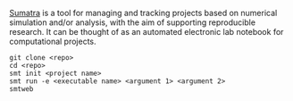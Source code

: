 [Sumatra](https://github.com/open-research/sumatra) is a tool for managing and tracking projects based on numerical simulation and/or analysis, with the aim of supporting reproducible research. It can be thought of as an automated electronic lab notebook for computational projects.

```
git clone <repo>
cd <repo>
smt init <project name>
smt run -e <executable name> <argument 1> <argument 2>
smtweb
```

